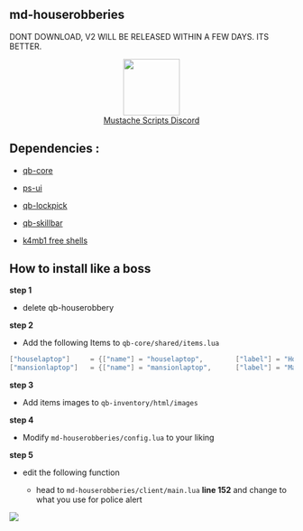 ## md-houserobberies

DONT DOWNLOAD, V2 WILL BE RELEASED WITHIN A FEW DAYS. ITS BETTER. 
<div align="center">
  <a href="https://discord.gg/sAMzrB4DDx">
    <img align="center" src="https://cdn.discordapp.com/attachments/1164709522691076120/1185676859363557457/Discord_logo.svg.png?ex=65907aa0&is=657e05a0&hm=dd2a8924c3a3d84507747ab2bac036e5fc219c697e084c9aa13ba468ff725bde&" width="100">
  </a><br>
  <a href="https://discord.gg/sAMzrB4DDx">Mustache Scripts Discord</a><br>
</div>


## Dependencies :

- [qb-core](https://github.com/qbcore-framework/qb-core)

- [ps-ui](https://github.com/Project-Sloth/ps-ui)

- [qb-lockpick](https://github.com/qbcore-framework/qb-lockpick)

- [qb-skillbar]( https://github.com/qbcore-framework/qb-skillbar)

- [k4mb1 free shells](https://forum.cfx.re/t/free-props-starter-shells-for-housing-scripts/4826922)

## How to install like a boss
**step 1**

- delete qb-houserobbery

**step 2**

- Add the following Items to `qb-core/shared/items.lua`

```lua
["houselaptop"] 	= {["name"] = "houselaptop",        ["label"] = "House Hacking Laptop",	 		["weight"] = 1200, 		["type"] = "item", 		["image"] = "houselaptop.png", 			["unique"] = false, 		["useable"] = true, 	["shouldClose"] = true,   	["combinable"] = nil,   ["description"] = ""},
["mansionlaptop"] 	= {["name"] = "mansionlaptop",      ["label"] = "Mansion Hacking Laptop",	 	["weight"] = 1100, 		["type"] = "item", 		["image"] = "mansionlaptop.png", 		["unique"] = false, 		["useable"] = true, 	["shouldClose"] = true,   	["combinable"] = nil,   ["description"] = ""},
```
**step 3**

- Add items images to `qb-inventory/html/images`


**step 4**

- Modify `md-houserobberies/config.lua` to your liking

**step 5**

- edit the following function

	- head to `md-houserobberies/client/main.lua` **line 152** and change to what you use for police alert

![](https://cdn.discordapp.com/attachments/1164709522691076120/1185704378083069983/image.png?ex=65909441&is=657e1f41&hm=5a74fe8c6cf4534e46c22b287b215223af000747e4ba3d60e7714ab7d2bb9baa&)
